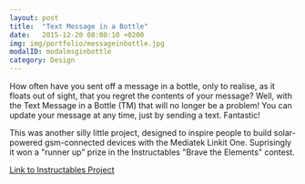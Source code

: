```yaml
---
layout: post
title:  "Text Message in a Bottle"
date:   2015-12-20 08:00:10 +0200
img: img/portfolio/messageinbottle.jpg
modalID: modalmsginbottle
category: Design
---
```

How often have you sent off a message in a bottle, only to realise, as it floats out of sight, that you regret the contents of your message? Well, with the Text Message in a Bottle (TM) that will no longer be a problem! You can update your message at any time, just by sending a text. Fantastic!

This was another silly little project, designed to inspire people to build solar-powered gsm-connected devices with the Mediatek Linkit One. Suprisingly it won a "runner up" prize in the Instructables "Brave the Elements" contest.

[Link to Instructables Project](http://www.instructables.com/id/Text-Message-in-a-Bottle/)